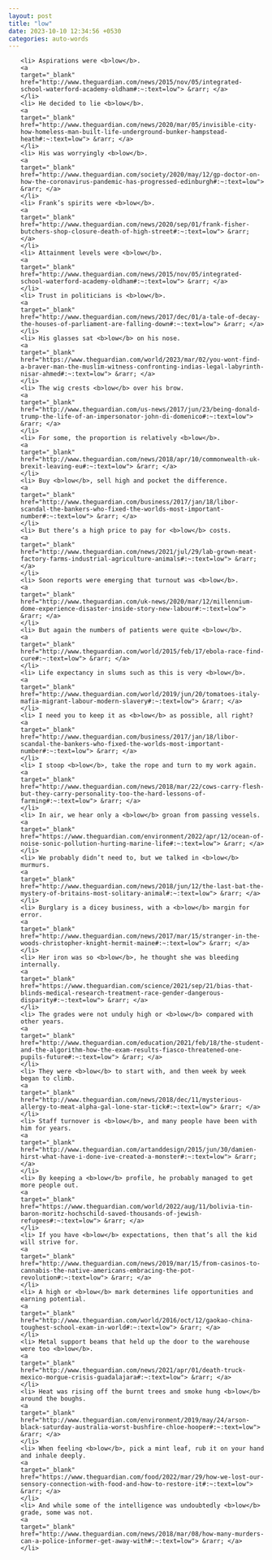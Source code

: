 ```yaml
---
layout: post
title: "low"
date: 2023-10-10 12:34:56 +0530
categories: auto-words
---
```

<ol>

    <li> Aspirations were <b>low</b>.
    <a 
    target="_blank" 
    href="http://www.theguardian.com/news/2015/nov/05/integrated-school-waterford-academy-oldham#:~:text=low"> &rarr; </a>
    </li>
    <li> He decided to lie <b>low</b>.
    <a 
    target="_blank" 
    href="http://www.theguardian.com/news/2020/mar/05/invisible-city-how-homeless-man-built-life-underground-bunker-hampstead-heath#:~:text=low"> &rarr; </a>
    </li>
    <li> His was worryingly <b>low</b>.
    <a 
    target="_blank" 
    href="http://www.theguardian.com/society/2020/may/12/gp-doctor-on-how-the-coronavirus-pandemic-has-progressed-edinburgh#:~:text=low"> &rarr; </a>
    </li>
    <li> Frank’s spirits were <b>low</b>.
    <a 
    target="_blank" 
    href="http://www.theguardian.com/news/2020/sep/01/frank-fisher-butchers-shop-closure-death-of-high-street#:~:text=low"> &rarr; </a>
    </li>
    <li> Attainment levels were <b>low</b>.
    <a 
    target="_blank" 
    href="http://www.theguardian.com/news/2015/nov/05/integrated-school-waterford-academy-oldham#:~:text=low"> &rarr; </a>
    </li>
    <li> Trust in politicians is <b>low</b>.
    <a 
    target="_blank" 
    href="http://www.theguardian.com/news/2017/dec/01/a-tale-of-decay-the-houses-of-parliament-are-falling-down#:~:text=low"> &rarr; </a>
    </li>
    <li> His glasses sat <b>low</b> on his nose.
    <a 
    target="_blank" 
    href="https://www.theguardian.com/world/2023/mar/02/you-wont-find-a-braver-man-the-muslim-witness-confronting-indias-legal-labyrinth-nisar-ahmed#:~:text=low"> &rarr; </a>
    </li>
    <li> The wig crests <b>low</b> over his brow.
    <a 
    target="_blank" 
    href="http://www.theguardian.com/us-news/2017/jun/23/being-donald-trump-the-life-of-an-impersonator-john-di-domenico#:~:text=low"> &rarr; </a>
    </li>
    <li> For some, the proportion is relatively <b>low</b>.
    <a 
    target="_blank" 
    href="http://www.theguardian.com/news/2018/apr/10/commonwealth-uk-brexit-leaving-eu#:~:text=low"> &rarr; </a>
    </li>
    <li> Buy <b>low</b>, sell high and pocket the difference.
    <a 
    target="_blank" 
    href="http://www.theguardian.com/business/2017/jan/18/libor-scandal-the-bankers-who-fixed-the-worlds-most-important-number#:~:text=low"> &rarr; </a>
    </li>
    <li> But there’s a high price to pay for <b>low</b> costs.
    <a 
    target="_blank" 
    href="http://www.theguardian.com/news/2021/jul/29/lab-grown-meat-factory-farms-industrial-agriculture-animals#:~:text=low"> &rarr; </a>
    </li>
    <li> Soon reports were emerging that turnout was <b>low</b>.
    <a 
    target="_blank" 
    href="http://www.theguardian.com/uk-news/2020/mar/12/millennium-dome-experience-disaster-inside-story-new-labour#:~:text=low"> &rarr; </a>
    </li>
    <li> But again the numbers of patients were quite <b>low</b>.
    <a 
    target="_blank" 
    href="http://www.theguardian.com/world/2015/feb/17/ebola-race-find-cure#:~:text=low"> &rarr; </a>
    </li>
    <li> Life expectancy in slums such as this is very <b>low</b>.
    <a 
    target="_blank" 
    href="http://www.theguardian.com/world/2019/jun/20/tomatoes-italy-mafia-migrant-labour-modern-slavery#:~:text=low"> &rarr; </a>
    </li>
    <li> I need you to keep it as <b>low</b> as possible, all right?
    <a 
    target="_blank" 
    href="http://www.theguardian.com/business/2017/jan/18/libor-scandal-the-bankers-who-fixed-the-worlds-most-important-number#:~:text=low"> &rarr; </a>
    </li>
    <li> I stoop <b>low</b>, take the rope and turn to my work again.
    <a 
    target="_blank" 
    href="http://www.theguardian.com/news/2018/mar/22/cows-carry-flesh-but-they-carry-personality-too-the-hard-lessons-of-farming#:~:text=low"> &rarr; </a>
    </li>
    <li> In air, we hear only a <b>low</b> groan from passing vessels.
    <a 
    target="_blank" 
    href="https://www.theguardian.com/environment/2022/apr/12/ocean-of-noise-sonic-pollution-hurting-marine-life#:~:text=low"> &rarr; </a>
    </li>
    <li> We probably didn’t need to, but we talked in <b>low</b> murmurs.
    <a 
    target="_blank" 
    href="http://www.theguardian.com/news/2018/jun/12/the-last-bat-the-mystery-of-britains-most-solitary-animal#:~:text=low"> &rarr; </a>
    </li>
    <li> Burglary is a dicey business, with a <b>low</b> margin for error.
    <a 
    target="_blank" 
    href="http://www.theguardian.com/news/2017/mar/15/stranger-in-the-woods-christopher-knight-hermit-maine#:~:text=low"> &rarr; </a>
    </li>
    <li> Her iron was so <b>low</b>, he thought she was bleeding internally.
    <a 
    target="_blank" 
    href="https://www.theguardian.com/science/2021/sep/21/bias-that-blinds-medical-research-treatment-race-gender-dangerous-disparity#:~:text=low"> &rarr; </a>
    </li>
    <li> The grades were not unduly high or <b>low</b> compared with other years.
    <a 
    target="_blank" 
    href="http://www.theguardian.com/education/2021/feb/18/the-student-and-the-algorithm-how-the-exam-results-fiasco-threatened-one-pupils-future#:~:text=low"> &rarr; </a>
    </li>
    <li> They were <b>low</b> to start with, and then week by week began to climb.
    <a 
    target="_blank" 
    href="http://www.theguardian.com/news/2018/dec/11/mysterious-allergy-to-meat-alpha-gal-lone-star-tick#:~:text=low"> &rarr; </a>
    </li>
    <li> Staff turnover is <b>low</b>, and many people have been with him for years.
    <a 
    target="_blank" 
    href="http://www.theguardian.com/artanddesign/2015/jun/30/damien-hirst-what-have-i-done-ive-created-a-monster#:~:text=low"> &rarr; </a>
    </li>
    <li> By keeping a <b>low</b> profile, he probably managed to get more people out.
    <a 
    target="_blank" 
    href="https://www.theguardian.com/world/2022/aug/11/bolivia-tin-baron-moritz-hochschild-saved-thousands-of-jewish-refugees#:~:text=low"> &rarr; </a>
    </li>
    <li> If you have <b>low</b> expectations, then that’s all the kid will strive for.
    <a 
    target="_blank" 
    href="http://www.theguardian.com/news/2019/mar/15/from-casinos-to-cannabis-the-native-americans-embracing-the-pot-revolution#:~:text=low"> &rarr; </a>
    </li>
    <li> A high or <b>low</b> mark determines life opportunities and earning potential.
    <a 
    target="_blank" 
    href="http://www.theguardian.com/world/2016/oct/12/gaokao-china-toughest-school-exam-in-world#:~:text=low"> &rarr; </a>
    </li>
    <li> Metal support beams that held up the door to the warehouse were too <b>low</b>.
    <a 
    target="_blank" 
    href="http://www.theguardian.com/news/2021/apr/01/death-truck-mexico-morgue-crisis-guadalajara#:~:text=low"> &rarr; </a>
    </li>
    <li> Heat was rising off the burnt trees and smoke hung <b>low</b> around the boughs.
    <a 
    target="_blank" 
    href="http://www.theguardian.com/environment/2019/may/24/arson-black-saturday-australia-worst-bushfire-chloe-hooper#:~:text=low"> &rarr; </a>
    </li>
    <li> When feeling <b>low</b>, pick a mint leaf, rub it on your hand and inhale deeply.
    <a 
    target="_blank" 
    href="https://www.theguardian.com/food/2022/mar/29/how-we-lost-our-sensory-connection-with-food-and-how-to-restore-it#:~:text=low"> &rarr; </a>
    </li>
    <li> And while some of the intelligence was undoubtedly <b>low</b> grade, some was not.
    <a 
    target="_blank" 
    href="http://www.theguardian.com/news/2018/mar/08/how-many-murders-can-a-police-informer-get-away-with#:~:text=low"> &rarr; </a>
    </li>